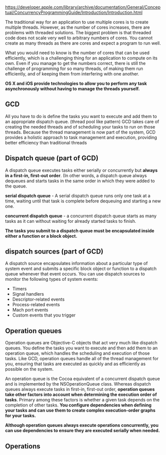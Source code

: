 
https://developer.apple.com/library/archive/documentation/General/Conceptual/ConcurrencyProgrammingGuide/Introduction/Introduction.html

The traditional way for an application to use multiple cores is to create multiple threads. However, as the number of cores increases, there are problems with threaded solutions. The biggest problem is that threaded code does not scale very well to arbitrary numbers of cores. You cannot create as many threads as there are cores and expect a program to run well. 

What you would need to know is the number of cores that can be used efficiently, which is a challenging thing for an application to compute on its own. Even if you manage to get the numbers correct, there is still the challenge of programming for so many threads, of making them run efficiently, and of keeping them from interfering with one another.

**OS X and iOS provide technologies to allow you to perform any task asynchronously without having to manage the threads yourself.**

## GCD

All you have to do is define the tasks you want to execute and add them to an appropriate dispatch queue. 
(thread pool like pattern)
GCD takes care of creating the needed threads and of scheduling your tasks to run on those threads. Because the thread management is now part of the system, GCD provides a holistic approach to task management and execution, providing better efficiency than traditional threads

## Dispatch queue (part of GCD)

A dispatch queue executes tasks either serially or concurrently but **always in a first-in, first-out order**. (In other words, a dispatch queue always dequeues and starts tasks in the same order in which they were added to the queue.

**serial dispatch queue** - A serial dispatch queue runs only one task at a time, waiting until that task is complete before dequeuing and starting a new one. 

**concurrent dispatch queue** - a concurrent dispatch queue starts as many tasks as it can without waiting for already started tasks to finish.

**The tasks you submit to a dispatch queue must be encapsulated inside either a function or a block object.**

## dispatch sources (part of GCD)

A dispatch source encapsulates information about a particular type of system event and submits a specific block object or function to a dispatch queue whenever that event occurs. You can use dispatch sources to monitor the following types of system events:

* Timers
* Signal handlers
* Descriptor-related events
* Process-related events
* Mach port events
* Custom events that you trigger


## Operation queues

Operation queues are Objective-C objects that act very much like dispatch queues. 
You define the tasks you want to execute and then add them to an operation queue, which handles the scheduling and execution of those tasks. Like GCD, operation queues handle all of the thread management for you, ensuring that tasks are executed as quickly and as efficiently as possible on the system.

An operation queue is the Cocoa equivalent of a concurrent dispatch queue and is implemented by the NSOperationQueue class. Whereas dispatch queues always execute tasks in first-in, first-out order, **operation queues take other factors into account when determining the execution order of tasks**. Primary among these factors is whether a given task depends on the completion of other tasks. **You configure dependencies when defining your tasks and can use them to create complex execution-order graphs for your tasks.**

**Although operation queues always execute operations concurrently, you can use dependencies to ensure they are executed serially when needed.**



## Operations

